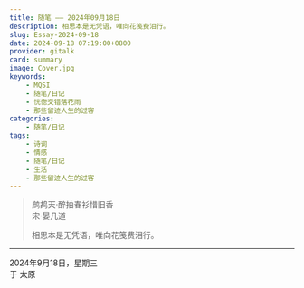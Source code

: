 ```yaml
---
title: 随笔 —— 2024年09月18日
description: 相思本是无凭语，唯向花笺费泪行。
slug: Essay-2024-09-18
date: 2024-09-18 07:19:00+0800
provider: gitalk
card: summary
image: Cover.jpg
keywords:
    - MQSI
    - 随笔/日记
    - 恍惚交错落花雨
    - 那些留迹人生的过客
categories:
    - 随笔/日记
tags:
    - 诗词
    - 情感
    - 随笔/日记
    - 生活
    - 那些留迹人生的过客
---
```


>鹧鸪天·醉拍春衫惜旧香  
>宋·晏几道  
>
>相思本是无凭语，唯向花笺费泪行。 

**********

2024年9月18日，星期三  
于 太原  